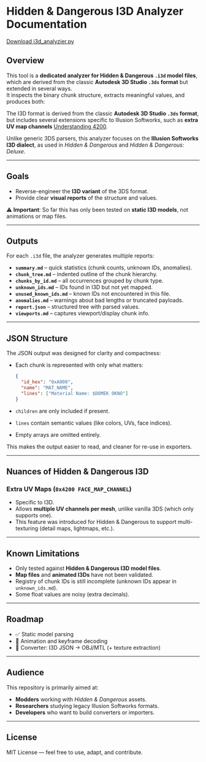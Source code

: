 # Hidden & Dangerous I3D Analyzer Documentation

[Download i3d_analyzier.py](tools/i3d_analyzer.py)

## Overview
This tool is a **dedicated analyzer for Hidden & Dangerous `.i3d` model files**, which are derived from the classic **Autodesk 3D Studio `.3ds` format** but extended in several ways.  
It inspects the binary chunk structure, extracts meaningful values, and produces both:

The I3D format is derived from the classic **Autodesk 3D Studio `.3ds` format**, but includes several extensions specific to Illusion Softworks, such as **extra UV map channels** [Understanding 4200](documentation/understanding_4200.md).    

Unlike generic 3DS parsers, this analyzer focuses on the **Illusion Softworks I3D dialect**, as used in *Hidden & Dangerous* and *Hidden & Dangerous: Deluxe*.  

---

## Goals
- Reverse-engineer the **I3D variant** of the 3DS format.  
- Provide clear **visual reports** of the structure and values.  

⚠️ **Important**: So far this has only been tested on **static I3D models**, not animations or map files.

---

## Outputs
For each `.i3d` file, the analyzer generates multiple reports:

- **`summary.md`** – quick statistics (chunk counts, unknown IDs, anomalies).  
- **`chunk_tree.md`** – indented outline of the chunk hierarchy.  
- **`chunks_by_id.md`** – all occurrences grouped by chunk type.  
- **`unknown_ids.md`** – IDs found in I3D but not yet mapped.  
- **`unused_known_ids.md`** – known IDs not encountered in this file.  
- **`anomalies.md`** – warnings about bad lengths or truncated payloads.  
- **`report.json`** – structured tree with parsed values.  
- **`viewports.md`** – captures viewport/display chunk info.

---

## JSON Structure
The JSON output was designed for clarity and compactness:

- Each chunk is represented with only what matters:
  ```json
  {
    "id_hex": "0xA000",
    "name": "MAT_NAME",
    "lines": ["Material Name: $DOMEK OKNO"]
  }
  ```

- `children` are only included if present.  
- `lines` contain semantic values (like colors, UVs, face indices).  
- Empty arrays are omitted entirely.  

This makes the output easier to read, and cleaner for re-use in exporters.

---

## Nuances of Hidden & Dangerous I3D

### Extra UV Maps (`0x4200 FACE_MAP_CHANNEL`)
- Specific to I3D.  
- Allows **multiple UV channels per mesh**, unlike vanilla 3DS (which only supports one).  
- This feature was introduced for Hidden & Dangerous to support multi-texturing (detail maps, lightmaps, etc.).

---

## Known Limitations
- Only tested against **Hidden & Dangerous I3D model files**.  
- **Map files** and **animated I3Ds** have not been validated.  
- Registry of chunk IDs is still incomplete (unknown IDs appear in `unknown_ids.md`).  
- Some float values are noisy (extra decimals).  

---

## Roadmap
- ✅ Static model parsing  
- 🔄 Animation and keyframe decoding  
- 🔄 Converter: I3D JSON → OBJ/MTL (+ texture extraction)  

---

## Audience
This repository is primarily aimed at:
- **Modders** working with *Hidden & Dangerous* assets.  
- **Researchers** studying legacy Illusion Softworks formats.  
- **Developers** who want to build converters or importers.  

---

## License
MIT License — feel free to use, adapt, and contribute.
 
